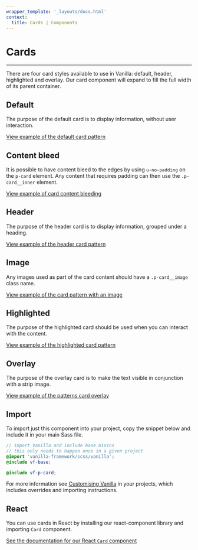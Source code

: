 ```yaml
---
wrapper_template: '_layouts/docs.html'
context:
  title: Cards | Components
---
```


# Cards

<hr>

There are four card styles available to use in Vanilla: default, header, highlighted and overlay. Our card component will expand to fill the full width of its parent container.

## Default

The purpose of the default card is to display information, without user interaction.

<div class="embedded-example"><a href="/docs/examples/patterns/card/default/" class="js-example">
View example of the default card pattern
</a></div>

## Content bleed

It is possible to have content bleed to the edges by using `u-no-padding` on the `p-card` element. Any content that requires padding can then use the `.p-card__inner` element.

<div class="embedded-example"><a href="/docs/examples/patterns/card/content-bleed/" class="js-example">
View example of card content bleeding
</a></div>

## Header

The purpose of the header card is to display information, grouped under a heading.

<div class="embedded-example"><a href="/docs/examples/patterns/card/header/" class="js-example">
View example of the header card pattern
</a></div>

## Image

Any images used as part of the card content should have a `.p-card__image` class name.

<div class="embedded-example"><a href="/docs/examples/patterns/card/image/" class="js-example">
View example of the card pattern with an image
</a></div>

## Highlighted

The purpose of the highlighted card should be used when you can interact with the content.

<div class="embedded-example"><a href="/docs/examples/patterns/card/highlighted/" class="js-example">
View example of the highlighted card pattern
</a></div>

## Overlay

The purpose of the overlay card is to make the text visible in conjunction with a strip image.

<div class="embedded-example"><a href="/docs/examples/patterns/card/overlay/" class="js-example">
View example of the patterns card overlay
</a></div>

## Import

To import just this component into your project, copy the snippet below and include it in your main Sass file.

```scss
// import Vanilla and include base mixins
// this only needs to happen once in a given project
@import 'vanilla-framework/scss/vanilla';
@include vf-base;

@include vf-p-card;
```

For more information see [Customising Vanilla](/docs/customising-vanilla/) in your projects, which includes overrides and importing instructions.

## React

You can use cards in React by installing our react-component library and importing `Card` component.

[See the documentation for our React `Card` component](https://canonical-web-and-design.github.io/react-components/?path=/docs/card--default-story)
